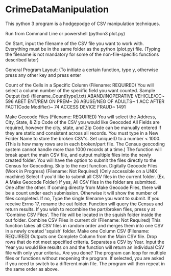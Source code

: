 # CrimeDataManipulation
This python 3 program is a hodgepodge of CSV manipulation techniques. 

Run from Command Line or powershell (python3 plot.py)

On Start, input the filename of the CSV file you want to work with. Everything must be in the same folder as the python (plot.py) file.
(Typing the filename is not mandatory for some of the non-file-specific functions described later)

General Program Layout: (To initiate a certain function, type y, otherwise press any other key and press enter

Count of the Cells in a Specific Column (Filename: REQUIRED)
You will select a column number of the specific field you want counted. 
Sample Output (txt) (filename_Count[type].txt)
ABAND/INOPERATIVE VEHICLE/CC~ 596 
ABET ENT/REM ON PREM~ 26 
ABUSE/NEG OF ADULTS~ 1 
ACC AFTER FACT(Code Modifier)~ 74 
ACCESS DEVICE FRAUD~ 1491 

Make Geocode Files (Filename: REQUIRED)
You will select the Address, City, State, & Zip Code of the CSV you would like Geocoded
All Fields are required, however the city, state, and Zip Code can be manually entered if they are static and consistent across all records.
You must type in a New Folder Name to store the broken CSV's.
Set uniqueID to a number < 1000. (This is how many rows are in each broken/part file. The Census geocoding system cannot handle more than 1000 records at a time.)
The function will break apart the main CSV file, and output multiple files into the newly created folder.
You will have the option to submit the files directly to the Census for Geocoding. Skip to the next function.
Digitally Geocode Files (Work in Progress) (Filename: Not Required) (Only accessible on a UNIX machine)
Select if you'd like to submit all CSV files in the current folder. (Ex. A Make Geocode Folder)
If yes, 
All CSV files in the folder are submitted. One after the other. If coming directly from Make Geocode Files, there will be a count under each submission. Otherwise it will show the number of files completed.
If no,
     Type the single filename you want to submit. 
If you receive Errno 17, rename the out folder.
Function will query the Census and return results.
If you wish to recombine the part/broken files, press y at 'Combine CSV Files'. The file will be located in the squish folder inside the out folder.
Combine CSV Files in current dir (Filename: Not Required)
This function takes all CSV files in random order and merges them into one CSV in a newly created 'squish' folder.
Make one Column CSV (Filename: REQUIRED)
Outputs one Complete Column from the Main CSV file.
Drop rows that do not meet specified criteria.
Separates a CSV by Year. Input the Year you would like results on and the function will return an individual CSV file with only your criteria.. 
      Are you done?
The program can loop for multiple files or functions without reopening the program.
If selected, you are asked if you need to switch to a different main file. 
The program will then repeat in the same order as above.
